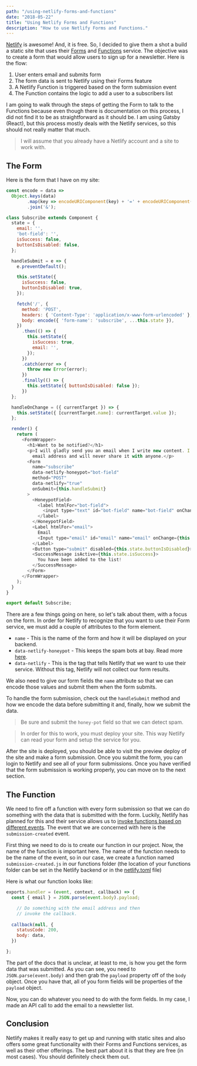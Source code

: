 ```yaml
---
path: "/using-netlify-forms-and-functions"
date: "2018-05-22"
title: "Using Netlify Forms and Functions"
description: "How to use Netlify Forms and Functions."
---
```

[Netlify](https://www.netlify.com/) is awesome! And, it is free. So, I decided to give them a shot a build a static site that uses their [Forms](https://www.netlify.com/docs/form-handling) and [Functions](https://www.netlify.com/docs/functions/) service. The objective was to create a form that would allow users to sign up for a newsletter. Here is the flow:

1. User enters email and submits form
2. The form data is sent to Netlify using their Forms feature
3. A Netlify Function is triggered based on the form submission event
4. The Function contains the logic to add a user to a subscribers list

I am going to walk through the steps of getting the Form to talk to the Functions because even though there is documentation on this process, I did not find it to be as straightforward as it should be. I am using Gatsby (React), but this process mostly deals with the Netlify services, so this should not really matter that much.

> I will assume that you already have a Netlify account and a site to work with.

## The Form

Here is the form that I have on my site:

```javascript
const encode = data =>
  Object.keys(data)
        .map(key => encodeURIComponent(key) + '=' + encodeURIComponent(data[key]))
        .join('&');

class Subscribe extends Component {
  state = {
    email: '',
    'bot-field': '',
    isSuccess: false,
    buttonIsDisabled: false,
  };

  handleSubmit = e => {
    e.preventDefault();

    this.setState({
      isSuccess: false,
      buttonIsDisabled: true,
    });

    fetch('/', {
      method: 'POST',
      headers: { 'Content-Type': 'application/x-www-form-urlencoded' },
      body: encode({ 'form-name': 'subscribe', ...this.state }),
    })
      .then(() => {
        this.setState({
          isSuccess: true,
          email: '',
        });
      })
      .catch(error => {
        throw new Error(error);
      })
      .finally(() => {
        this.setState({ buttonIsDisabled: false });
      })
  };

  handleOnChange = ({ currentTarget }) => {
    this.setState({ [currentTarget.name]: currentTarget.value });
  };

  render() {
    return (
      <FormWrapper>
        <h1>Want to be notified?</h1>
        <p>I will gladly send you an email when I write new content. I also vow to protect your
          email address and will never share it with anyone.</p>
        <Form
          name="subscribe"
          data-netlify-honeypot="bot-field"
          method="POST"
          data-netlify="true"
          onSubmit={this.handleSubmit}
        >
          <HoneypotField>
            <label htmlFor="bot-field">
              <input type="text" id="bot-field" name="bot-field" onChange={this.handleOnChange}/>
            </label>
          </HoneypotField>
          <Label htmlFor="email">
            Email
            <Input type="email" id="email" name="email" onChange={this.handleOnChange}/>
          </Label>
          <Button type="submit" disabled={this.state.buttonIsDisabled}>Sign up!</Button>
          <SuccessMessage isActive={this.state.isSuccess}>
            You have been added to the list!
          </SuccessMessage>
        </Form>
      </FormWrapper>
    );
  }
}

export default Subscribe;

```
There are a few things going on here, so let's talk about them, with a focus on the form. In order for Netlify to recognize that you want to use their Form service, we must add a couple of attributes to the form element.

- `name` - This is the name of the form and how it will be displayed on your backend.
- `data-netlify-honeypot` - This keeps the spam bots at bay. Read more [here](https://www.netlify.com/docs/form-handling/#spam-filtering).
- `data-netlify` - This is the tag that tells Netlify that we want to use their service. Without this tag, Netlify will not collect our form results.

We also need to give our form fields the `name` attribute so that we can encode those values and submit them when the form submits. 

To handle the form submission, check out the `handleSubmit` method and how we encode the data before submitting it and, finally, how we submit the data.

> Be sure and submit the `honey-pot` field so that we can detect spam.

> In order for this to work, you must deploy your site. This way Netlify can read your form and setup the service for you.

After the site is deployed, you should be able to visit the preview deploy of the site and make a form submission. Once you submit the form, you can login to Netlify and see all of your form submissions. Once you have verified that the form submission is working properly, you can move on to the next section.

## The Function

We need to fire off a function with every form submission so that we can do something with the data that is submitted with the form. Luckily, Netlify has planned for this and their service allows us to [invoke functions based on different events](https://www.netlify.com/docs/functions/#event-triggered-functions). The event that we are concerned with here is the `submission-created` event. 

First thing we need to do is to create our function in our project. Now, the name of the function is important here. The name of the function needs to be the name of the event, so in our case, we create a function named `submission-created.js` in our functions folder (the location of your functions folder can be set in the Netlify backend or in the [netlify.toml](https://www.netlify.com/docs/netlify-toml-reference/) file) 

Here is what our function looks like:

```javascript
exports.handler = (event, context, callback) => {
  const { email } = JSON.parse(event.body).payload;

    // Do something with the email address and then 
    // invoke the callback.
     
  callback(null, {
    statusCode: 200,
    body: data,
  })

};
```

The part of the docs that is unclear, at least to me, is how you get the form data that was submitted. As you can see, you need to `JSON.parse(event.body)` and then grab the `payload` property off of the `body` object. Once you have that, all of you form fields will be properties of the `payload` object.

Now, you can do whatever you need to do with the form fields. In my case, I made an API call to add the email to a newsletter list.

## Conclusion

Netlify makes it really easy to get up and running with static sites and also offers some great functionality with their Forms and Functions services, as well as their other offerings. The best part about it is that they are free (in most cases). You should definitely check them out.
